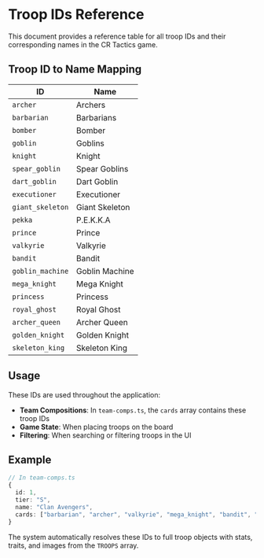 # Troop IDs Reference

This document provides a reference table for all troop IDs and their corresponding names in the CR Tactics game.

## Troop ID to Name Mapping

| ID | Name |
|---|---|
| `archer` | Archers |
| `barbarian` | Barbarians |
| `bomber` | Bomber |
| `goblin` | Goblins |
| `knight` | Knight |
| `spear_goblin` | Spear Goblins |
| `dart_goblin` | Dart Goblin |
| `executioner` | Executioner |
| `giant_skeleton` | Giant Skeleton |
| `pekka` | P.E.K.K.A |
| `prince` | Prince |
| `valkyrie` | Valkyrie |
| `bandit` | Bandit |
| `goblin_machine` | Goblin Machine |
| `mega_knight` | Mega Knight |
| `princess` | Princess |
| `royal_ghost` | Royal Ghost |
| `archer_queen` | Archer Queen |
| `golden_knight` | Golden Knight |
| `skeleton_king` | Skeleton King |

## Usage

These IDs are used throughout the application:

- **Team Compositions**: In `team-comps.ts`, the `cards` array contains these troop IDs
- **Game State**: When placing troops on the board
- **Filtering**: When searching or filtering troops in the UI

## Example

```typescript
// In team-comps.ts
{
  id: 1,
  tier: "S",
  name: "Clan Avengers",
  cards: ["barbarian", "archer", "valkyrie", "mega_knight", "bandit", "archer_queen"]
}
```

The system automatically resolves these IDs to full troop objects with stats, traits, and images from the `TROOPS` array.